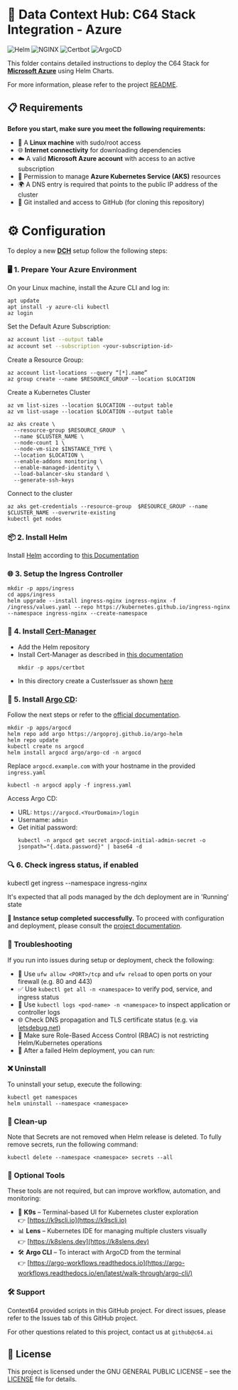 # 🚀 Data Context Hub: C64 Stack Integration - Azure 


![Helm](https://img.shields.io/badge/Helm-0F1689?style=flat&logo=helm&logoColor=white)
![NGINX](https://img.shields.io/badge/Nginx-009639?style=flat&logo=nginx&logoColor=white)
![Certbot](https://img.shields.io/badge/Certbot-3A5796?style=flat&logo=letsencrypt&logoColor=white)
![ArgoCD](https://img.shields.io/badge/ArgoCD-FE4B83?style=flat&logo=argo&logoColor=white)

This folder contains detailed instructions to deploy the C64 Stack for **[Microsoft Azure](https://azure.microsoft.com)** using Helm Charts.

For more information, please refer to the project [README](https://github.com/context64ai/c64-stack-deployments/blob/main/README.md).

## 📋 Requirements

**Before you start, make sure you meet the following requirements:**

- 🐧 A **Linux machine** with sudo/root access  
- 🌐 **Internet connectivity** for downloading dependencies  
- ☁️ A valid **Microsoft Azure account** with access to an active subscription  
- 🔑 Permission to manage **Azure Kubernetes Service (AKS)** resources
- 🌍 A DNS entry is required that points to the public IP address of the cluster
- 🐙 Git installed and access to GitHub (for cloning this repository)


# ⚙️ Configuration 

To deploy a new [**DCH**](https://www.datacontexthub.com/) setup follow the following steps:

### 🖥️ 1. Prepare Your Azure Environment 

On your Linux machine, install the Azure CLI and log in:

   ```
   apt update
   apt install -y azure-cli kubectl
   az login
   ```

Set the Default Azure Subscription:
   ```bash  
   az account list --output table
   az account set --subscription <your-subscription-id>
   ```

Create a Resource Group:

   ```
   az account list-locations --query “[*].name”
   az group create --name $RESOURCE_GROUP --location $LOCATION
   ```

Create a Kubernetes Cluster

   ```
   az vm list-sizes --location $LOCATION --output table
   az vm list-usage --location $LOCATION --output table
   
 az aks create \
  --resource-group $RESOURCE_GROUP  \
  --name $CLUSTER_NAME \
  --node-count 1 \ 
  --node-vm-size $INSTANCE_TYPE \
  --location $LOCATION \
  --enable-addons monitoring \
  --enable-managed-identity \
  --load-balancer-sku standard \
  --generate-ssh-keys
   ```   

Connect to the cluster   

   ```
   az aks get-credentials --resource-group  $RESOURCE_GROUP --name $CLUSTER_NAME --overwrite-existing
   kubectl get nodes
   ```

### 📦 2. Install Helm 
Install [Helm](https://helm.sh/) according to [this Documentation](https://helm.sh/de/docs/intro/install/#von-einem-script)

### 🌐 3. Setup the Ingress Controller
   ```
   mkdir -p apps/ingress
   cd apps/ingress
   helm upgrade --install ingress-nginx ingress-nginx -f /ingress/values.yaml --repo https://kubernetes.github.io/ingress-nginx --namespace ingress-nginx --create-namespace
   ```

### 🔐 4. Install [Cert-Manager](https://cert-manager.io/)
- Add the Helm repository
- Install Cert-Manager as described in [this documentation](https://cert-manager.io/docs/installation/helm/#2-install-cert-manager)
   ```
   mkdir -p apps/certbot
- In this directory create a CusterIssuer as shown [here](https://cert-manager.io/docs/tutorials/getting-started-aks-letsencrypt/#create-a-clusterissuer-for-lets-encrypt-staging)

### 🚦 5. Install [Argo CD](https://argo-cd.readthedocs.io/en/stable/):
 Follow the next steps or refer to the [official documentation](https://github.com/argoproj/argo-helm).

   ```
   mkdir -p apps/argocd
   helm repo add argo https://argoproj.github.io/argo-helm
   helm repo update
   kubectl create ns argocd
   helm install argocd argo/argo-cd -n argocd
   ```
Replace `argocd.example.com` with your hostname in the provided `ingress.yaml`
   ```   
   kubectl -n argocd apply -f ingress.yaml
   ```
Access Argo CD:
- URL: `https://argocd.<YourDomain>/login`
- Username: `admin`
- Get initial password:   
     ```
     kubectl -n argocd get secret argocd-initial-admin-secret -o jsonpath="{.data.password}" | base64 -d
     ```


### 🔍 6. Check ingress status, if enabled 
kubectl get ingress --namespace ingress-nginx


It's expected that all pods managed by the dch deployment are in 'Running' state

🎉 **Instance setup completed successfully.**
To proceed with configuration and deployment, please consult the [project documentation](https://docs.datacontexthub.com/deployment-and-maintenance/installation).

### 🧯 Troubleshooting

If you run into issues during setup or deployment, check the following:

- 🧱 Use `ufw allow <PORT>/tcp` and `ufw reload` to open ports on your firewall (e.g. 80 and 443)
- ✅ Use `kubectl get all -n <namespace>` to verify pod, service, and ingress status  
- 🧵 Use `kubectl logs <pod-name> -n <namespace>` to inspect application or controller logs  
- 🌐 Check DNS propagation and TLS certificate status (e.g. via [letsdebug.net](https://letsdebug.net))  
- 🔐 Make sure Role-Based Access Control (RBAC) is not restricting Helm/Kubernetes operations  
- 🧹 After a failed Helm deployment, you can run:

### ❌ Uninstall 

To uninstall your setup, execute the following:
   ```
   kubectl get namespaces
   helm uninstall --namespace <namespace>
   ```

### 🧹 Clean-up 

Note that Secrets are not removed when Helm release is deleted.
To fully remove secrets, run the following command:
   ```
  kubectl delete --namespace <namespace> secrets --all
   ```
### 🧰 Optional Tools

These tools are not required, but can improve workflow, automation, and monitoring:

- 🧪 **K9s** – Terminal-based UI for Kubernetes cluster exploration  
  👉 [https://k9scli.io](https://k9scli.io)
- 📊 **Lens** – Kubernetes IDE for managing multiple clusters visually  
  👉 [https://k8slens.dev](https://k8slens.dev)
- 🛠️ **Argo CLI** – To interact with ArgoCD from the terminal  
  👉 [https://argo-workflows.readthedocs.io](https://argo-workflows.readthedocs.io/en/latest/walk-through/argo-cli/)

### 🛠️ Support


Context64 provided scripts in this GitHub project. For direct issues, please refer to the Issues tab of this GitHub project.

For other questions related to this project, contact us at `github@c64.ai`


## 📄 License


This project is licensed under the GNU GENERAL PUBLIC LICENSE – see the [LICENSE](https://github.com/context64ai/c64-stack-deployments/blob/main/LICENSE) file for details.
